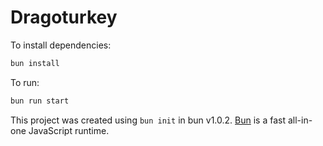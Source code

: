 # Dragoturkey

To install dependencies:

```bash
bun install
```

To run:

```bash
bun run start
```

This project was created using `bun init` in bun v1.0.2. [Bun](https://bun.sh) is a fast all-in-one JavaScript runtime.
